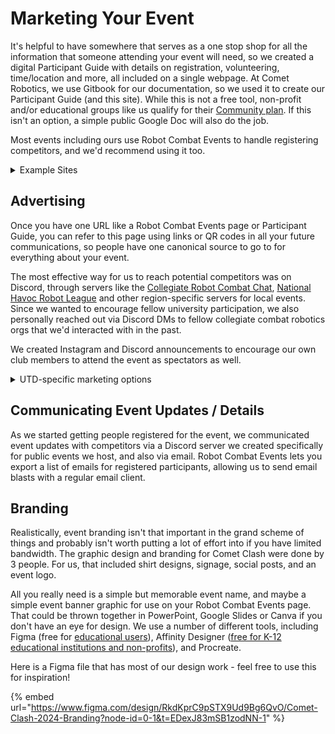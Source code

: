 # Marketing Your Event

It's helpful to have somewhere that serves as a one stop shop for all the information that someone attending your event will need, so we created a digital Participant Guide with details on registration, volunteering, time/location and more, all included on a single webpage. At Comet Robotics, we use Gitbook for our documentation, so we used it to create our Participant Guide (and this site). While this is not a free tool, non-profit and/or educational groups like us qualify for their [Community plan](https://docs.gitbook.com/account-management/plans/apply-for-the-non-profit-open-source-plan). If this isn't an option, a simple public Google Doc will also do the job.

Most events including ours use Robot Combat Events to handle registering competitors, and we'd recommend using it too.

<details>

<summary>Example Sites</summary>

[Comet Clash 2024 - Participant Guide](https://app.gitbook.com/o/Hw79az0dNMMbGF4NkgPb/s/nNfUepAE1wSGk8cYnoCR/)

[Comet Clash 2024 - Robot Combat Events page](https://www.robotcombatevents.com/events/2501)

[University of Houston's Cougar Cup (S2024) - Information Packet](https://docs.google.com/document/d/1lOlm7HXMENNtcZiEZYVDat5OFnV5QgqsYOCQeZogKD4/edit?tab=t.0)

[University of Houston's Cougar Cup (S2024) - Robot Combat Events page](https://www.robotcombatevents.com/events/1295)

</details>

## Advertising

Once you have one URL like a Robot Combat Events page or Participant Guide, you can refer to this page using links or QR codes in all your future communications, so people have one canonical source to go to for everything about your event.&#x20;

The most effective way for us to reach potential competitors was on Discord, through servers like the [Collegiate Robot Combat Chat](https://discord.gg/Smcqhc8TGr), [National Havoc Robot League](https://discord.gg/nhrl) and other region-specific servers for local events. Since we wanted to encourage fellow university participation, we also personally reached out via Discord DMs to fellow collegiate combat robotics orgs that we'd interacted with in the past.

We created Instagram and Discord announcements to encourage our own club members to attend the event as spectators as well.

<details>

<summary>UTD-specific marketing options</summary>

* [Digital Signage](https://signage.utdallas.edu)
* [UTD Events Calendar](https://calendar.utdallas.edu/event/create) (shows on the UTD website / some other areas)
* Ask faculty advisor to send an ecs.all email

</details>

## Communicating Event Updates / Details

As we started getting people registered for the event, we communicated event updates with competitors via a Discord server we created specifically for public events we host, and also via email. Robot Combat Events lets you export a list of emails for registered participants, allowing us to send email blasts with a regular email client.

## Branding

Realistically, event branding isn't that important in the grand scheme of things and probably isn't worth putting a lot of effort into if you have limited bandwidth. The graphic design and branding for Comet Clash were done by 3 people. For us, that included shirt designs, signage, social posts, and an event logo.&#x20;

All you really need is a simple but memorable event name, and maybe a simple event banner graphic for use on your Robot Combat Events page. That could be thrown together in PowerPoint, Google Slides or Canva if you don't have an eye for design. We use a number of different tools, including Figma (free for [educational users](https://www.figma.com/education/)), Affinity Designer ([free for K-12 educational institutions and non-profits](https://www.canva.com/newsroom/news/affinity-for-nonprofits-schools/)), and Procreate.

Here is a Figma file that has most of our design work - feel free to use this for inspiration!&#x20;

{% embed url="https://www.figma.com/design/RkdKprC9pSTX9Ud9Bg6QvO/Comet-Clash-2024-Branding?node-id=0-1&t=EDexJ83mSB1zodNN-1" %}
